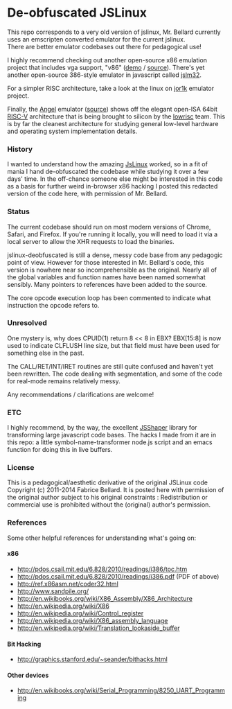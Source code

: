 De-obfuscated JSLinux
=========================================================

This repo corresponds to a very old version of jslinux, Mr. Bellard 
currently uses an emscripten converted emulator for the current jslinux.  
There are better emulator codebases out there for pedagogical use!

I highly recommend checking out another open-source x86 emulation
project that includes vga support, "v86" ([demo][6] / [source][7]).
There's yet another open-source 386-style emulator in javascript
called [jslm32][3].

For a simpler RISC architecture, take a look at the linux on
[jor1k][5] emulator project.

Finally, the [Angel][8] emulator ([source][9]) shows off the elegant
open-ISA 64bit [RISC-V][10] architecture that is being brought to
silicon by the [lowrisc][11] team.  This is by far the cleanest
architecture for studying general low-level hardware and operating
system implementation details.

### History
I wanted to understand how the amazing [JsLinux][1] worked, so in a
fit of mania I hand de-obfuscated the codebase while studying it over
a few days' time.  In the off-chance someone else might be interested
in this code as a basis for further weird in-browser x86 hacking I
posted this redacted version of the code here, with permission of
Mr. Bellard.

### Status

The current codebase should run on most modern versions of Chrome,
Safari, and Firefox.  If you're running it locally, you will need to
load it via a local server to allow the XHR requests to load the
binaries.

jslinux-deobfuscated is still a dense, messy code base from any
pedagogic point of view.  However for those interested in
Mr. Bellard's code, this version is nowhere near so incomprehensible
as the original.  Nearly all of the global variables and function
names have been named somewhat sensibly.  Many pointers to references
have been added to the source.

The core opcode execution loop has been commented to indicate what
instruction the opcode refers to.

### Unresolved

One mystery is, why does CPUID(1) return 8 << 8 in EBX? EBX[15:8] is
now used to indicate CLFLUSH line size, but that field must have been
used for something else in the past.

The CALL/RET/INT/IRET routines are still quite confused and haven't
yet been rewritten.  The code dealing with segmentation, and some of
the code for real-mode remains relatively messy.

Any recommendations / clarifications are welcome!

### ETC

I highly recommend, by the way, the excellent [JSShaper][2] library
for transforming large javascript code bases.  The hacks I made from
it are in this repo: a little symbol-name-transformer node.js script
and an emacs function for doing this in live buffers.

### License

This is a pedagogical/aesthetic derivative of the original JSLinux
code Copyright (c) 2011-2014 Fabrice Bellard.  It is posted here with
permission of the original author subject to his original
constraints : Redistribution or commercial use is prohibited without
the (original) author's permission.

### References
Some other helpful references for understanding what's going on:

#### x86
- http://pdos.csail.mit.edu/6.828/2010/readings/i386/toc.htm
- http://pdos.csail.mit.edu/6.828/2010/readings/i386.pdf (PDF of above)
- http://ref.x86asm.net/coder32.html
- http://www.sandpile.org/
- http://en.wikibooks.org/wiki/X86_Assembly/X86_Architecture
- http://en.wikipedia.org/wiki/X86
- http://en.wikipedia.org/wiki/Control_register
- http://en.wikipedia.org/wiki/X86_assembly_language
- http://en.wikipedia.org/wiki/Translation_lookaside_buffer

#### Bit Hacking
- http://graphics.stanford.edu/~seander/bithacks.html

#### Other devices
- http://en.wikibooks.org/wiki/Serial_Programming/8250_UART_Programming

[1]: http://bellard.org/jslinux/tech.html
[2]: http://jsshaper.org
[3]: https://github.com/ubercomp/jslm32
[4]: https://bugs.webkit.org/show_bug.cgi?id=72154
[5]: https://github.com/s-macke/jor1k
[6]: http://copy.sh/v86/
[7]: https://github.com/copy/v86
[8]: http://riscv.org/angel/
[9]: https://github.com/ucb-bar/riscv-angel
[10]: http://riscv.org/
[11]: http://www.lowrisc.org/
